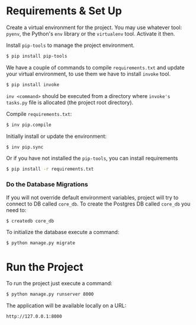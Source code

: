 Requirements & Set Up
=====================

Create a virtual environment for the project. You may use whatever tool: `pyenv`, the Python's `env` library or the `virtualenv` tool. Activate it then.

Install `pip-tools` to manage the project environment.
```bash
$ pip install pip-tools
```

We have a couple of commands to compile `requirements.txt` and update your virtual environment, to use them we have to install `invoke` tool.
```bash
$ pip install invoke
```

`inv <command>` should be executed from a directory where `invoke's` `tasks.py` file is allocated (the project root directory).

Compile `requirements.txt`:
```bash
$ inv pip.compile
```

Initially install or update the environment:
```bash
$ inv pip.sync
```

Or if you have not installed the `pip-tools`, you can install requirements
```bash
$ pip install -r requirements.txt
```

### Do the Database Migrations

If you will not override default environment variables, project will try to connect to DB called `core_db`.
To create the Postgres DB called `core_db` you need to:
```bash
$ createdb core_db
```

To initialize the database execute a command:

```bash
$ python manage.py migrate
```

# Run the Project

To run the project just execute a command:

```bash
$ python manage.py runserver 8000
```

The application will be available locally on a URL:

```
http://127.0.0.1:8000
```
